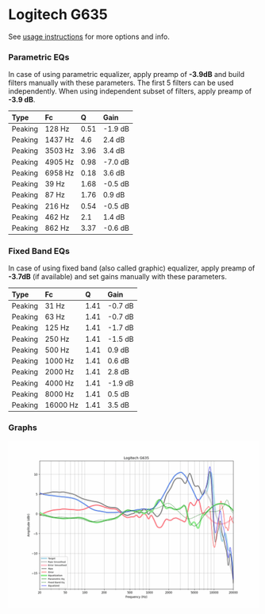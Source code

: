 # Logitech G635
See [usage instructions](https://github.com/jaakkopasanen/AutoEq#usage) for more options and info.

### Parametric EQs
In case of using parametric equalizer, apply preamp of **-3.9dB** and build filters manually
with these parameters. The first 5 filters can be used independently.
When using independent subset of filters, apply preamp of **-3.9 dB**.

| Type    | Fc      |    Q | Gain    |
|:--------|:--------|:-----|:--------|
| Peaking | 128 Hz  | 0.51 | -1.9 dB |
| Peaking | 1437 Hz | 4.6  | 2.4 dB  |
| Peaking | 3503 Hz | 3.96 | 3.4 dB  |
| Peaking | 4905 Hz | 0.98 | -7.0 dB |
| Peaking | 6958 Hz | 0.18 | 3.6 dB  |
| Peaking | 39 Hz   | 1.68 | -0.5 dB |
| Peaking | 87 Hz   | 1.76 | 0.9 dB  |
| Peaking | 216 Hz  | 0.54 | -0.5 dB |
| Peaking | 462 Hz  | 2.1  | 1.4 dB  |
| Peaking | 862 Hz  | 3.37 | -0.6 dB |

### Fixed Band EQs
In case of using fixed band (also called graphic) equalizer, apply preamp of **-3.7dB**
(if available) and set gains manually with these parameters.

| Type    | Fc       |    Q | Gain    |
|:--------|:---------|:-----|:--------|
| Peaking | 31 Hz    | 1.41 | -0.7 dB |
| Peaking | 63 Hz    | 1.41 | -0.7 dB |
| Peaking | 125 Hz   | 1.41 | -1.7 dB |
| Peaking | 250 Hz   | 1.41 | -1.5 dB |
| Peaking | 500 Hz   | 1.41 | 0.9 dB  |
| Peaking | 1000 Hz  | 1.41 | 0.6 dB  |
| Peaking | 2000 Hz  | 1.41 | 2.8 dB  |
| Peaking | 4000 Hz  | 1.41 | -1.9 dB |
| Peaking | 8000 Hz  | 1.41 | 0.5 dB  |
| Peaking | 16000 Hz | 1.41 | 3.5 dB  |

### Graphs
![](./Logitech%20G635.png)